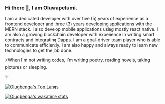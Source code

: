 ### Hi there 👋, I am Oluwapelumi.

I am a dedicated developer with over five (5) years of experience as a frontend developer and three (3) years developing applications
with the MERN stack. I also develop mobile applications using mostly react native. I am also a growing blockchain developer with
experience in writing smart contracts and integrating Dapps. 
I am a goal-driven team player who is able to communicate efficiently.
I am also happy and always ready to learn new technologies to get the job done. 

⚡When I'm not writing codes, I'm writing poetry, reading novels, taking pictures or sleeping.

✨


[![Olugbenga's Top Langs](https://github-readme-stats.vercel.app/api/top-langs/?username=angelofpc&layout=compact&langs_count=10&show_icons=true&theme=dark&count_private=true)](https://github.com/anuraghazra/github-readme-stats)  

[![Olugbenga's wakatime stats](https://github-readme-stats.vercel.app/api/wakatime?username=angelofpc)](https://github.com/anuraghazra/github-readme-stats)



<!--
**AngelofPc/AngelofPc** is a ✨ _special_ ✨ repository because its `README.md` (this file) appears on your GitHub profile.

Here are some ideas to get you started:

- 🔭 I’m currently working on ...
- 🌱 I’m currently learning ...
- 👯 I’m looking to collaborate on ...
- 🤔 I’m looking for help with ...
- 💬 Ask me about ...
- 📫 How to reach me: ...
- 😄 Pronouns: ...
- ⚡ Fun fact: ...
-->

